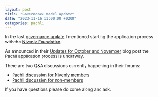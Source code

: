 ```yaml
---
layout: post
title: "Governance model update"
date: "2023-11-16 11:00:00 +0200"
categories: pachli
---
```

In the last [governance update](/pachli/2023/09/27/governance-update.html) I mentioned starting the application process with the [Nivenly Foundation](https://nivenly.org).

As announced in their [Updates for October and November](https://nivenly.org/blog/2023/11/14/updates-for-october-and-november/) blog post the Pachli application process is underway.

There are two Q&A discussions currently happening in their forums:

- [Pachli discussion for Nivenly members](https://nivenly.discourse.group/t/pachli-member-discussion-and-q-a-thread/68)
- [Pachli discussion for non-members](https://nivenly.discourse.group/t/pachlis-application-public-q-a-and-discussion-thread/64)

If you have questions please do come along and ask.